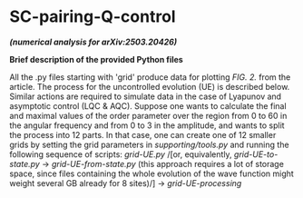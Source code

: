# SC-pairing-Q-control
***(numerical analysis for arXiv:2503.20426)***

**Brief description of the provided Python files**

All the .py files starting with 'grid' produce data for plotting *FIG. 2.* from the article. The process for the uncontrolled evolution (UE) is described below. Similar actions are required to simulate data in the case of Lyapunov and asymptotic control (LQC & AQC). Suppose one wants to calculate the final and maximal values of the order parameter over the region from 0 to 60 in the angular frequency and from 0 to 3 in the amplitude, and wants to split the process into 12 parts. In that case, one can create one of 12 smaller grids by setting the grid parameters in *supporting/tools.py* and running the following sequence of scripts: *grid-UE.py* /[or, equivalently, *grid-UE-to-state.py* -> *grid-UE-from-state.py* (this approach requires a lot of storage space, since files containing the whole evolution of the wave function might weight several GB already for 8 sites)/] -> *grid-UE-processing*
